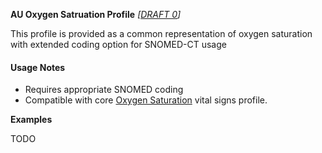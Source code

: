 **AU Oxygen Satruation Profile** *[[DRAFT 0](guidance.html)]*

This profile is provided as a common representation of oxygen saturation with extended coding option for SNOMED-CT usage

#### Usage Notes
* Requires appropriate SNOMED coding
* Compatible with core [Oxygen Saturation](http://hl7.org/fhir/StructureDefinition/oxygensat) vital signs profile.

**Examples**

TODO
